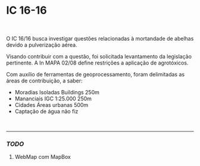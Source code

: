 # IC 16-16

<br>

O IC 16/16 busca investigar questões relacionadas à mortandade de abelhas devido a pulverização aérea.

Visando contribuir com a questão, foi solicitada levantamento da legislação pertinente. A In MAPA 02/08 define restrições a aplicação de agrotóxicos.

Com auxílio de ferramentas de geoprocessamento, foram delimitadas as áreas de contribuição, a saber:

- Moradias Isoladas Buildings 250m
- Mananciais IGC 1:25.000 250m
- Cidades Áreas urbanas 500m
- Captação de água não fiz

<br>

---

### _TODO_

1. WebMap com MapBox
